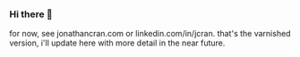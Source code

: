 ### Hi there 👋

for now, see jonathancran.com or linkedin.com/in/jcran. that's the varnished version, i'll update here with more detail in the near future. 
